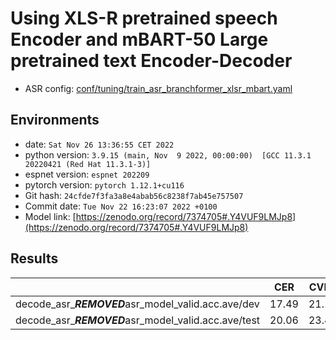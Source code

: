 # Using XLS-R pretrained speech Encoder and mBART-50 Large pretrained text Encoder-Decoder

- ASR config: [conf/tuning/train_asr_branchformer_xlsr_mbart.yaml](conf/tuning/train_asr_branchformer_xlsr_mbart.yaml)

## Environments
- date: `Sat Nov 26 13:36:55 CET 2022`
- python version: `3.9.15 (main, Nov  9 2022, 00:00:00)  [GCC 11.3.1 20220421 (Red Hat 11.3.1-3)]`
- espnet version: `espnet 202209`
- pytorch version: `pytorch 1.12.1+cu116`
- Git hash: `24cfde7f3fa3a8e4abab56c8238f7ab45e757507`
- Commit date: `Tue Nov 22 16:23:07 2022 +0100`
- Model link: [https://zenodo.org/record/7374705#.Y4VUF9LMJp8](https://zenodo.org/record/7374705#.Y4VUF9LMJp8)

## Results

|                                            |  CER  | CVER  |
|--------------------------------------------|-------|-------|
| decode_asr_***REMOVED***asr_model_valid.acc.ave/dev  | 17.49 | 21.15 |
| decode_asr_***REMOVED***asr_model_valid.acc.ave/test | 20.06 | 23.49 |

